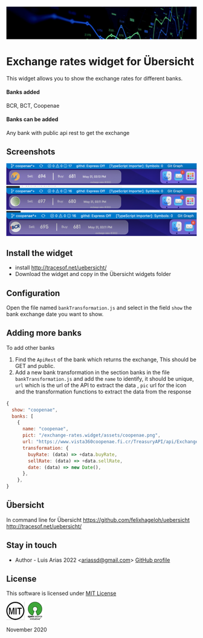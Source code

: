 ![](assets/header.png)

# Exchange rates widget for Übersicht

This widget allows you to show the exchange rates for different banks.

#### Banks added

BCR, BCT, Coopenae

#### Banks can be added

Any bank with public api rest to get the exchange

## Screenshots

![](assets/coopenae-screen.png)
![](assets/bct-screen.png)
![](assets/bcr-screen.png)

## Install the widget

- install http://tracesof.net/uebersicht/
- Download the widget and copy in the Übersicht widgets folder

## Configuration

Open the file named `bankTransformation.js` and select in the field `show` the bank exchange date you want to show.

## Adding more banks

To add other banks

1. Find the `ApiRest` of the bank which returns the exchange, This should be GET and public.
2. Add a new bank transformation in the section banks in the file `bankTransformation.js` and add the `name` to identify, it should be unique, `url` which is the url of the API to extract the data , `pic` url for the icon and the transformation functions to extract the data from the response

```js
{
  show: "coopenae",
  banks: [
    {
      name: "coopenae",
      pict: "/exchange-rates.widget/assets/coopenae.png",
      url: "https://www.vista360coopenae.fi.cr/TreasuryAPI/api/ExchangeRate?operatorCode=0&countryCode=CR&channelCode=WB&currencyCode=COL&type=1",
      transformation: {
        buyRate: (data) => +data.buyRate,
        sellRate: (data) => +data.sellRate,
        date: (data) => new Date(),
      },
    },
}
```

## Übersicht

In command line for Übersicht
https://github.com/felixhageloh/uebersicht
http://tracesof.net/uebersicht/

## Stay in touch

- Author - Luis Arias 2022 <<ariassd@gmail.com>>
  [GitHub profile](https://github.com/ariassd)

## License

This software is licensed under [MIT License](LICENSE)

![](assets/MIT.png) ![](assets/open-source.png)

November 2020
